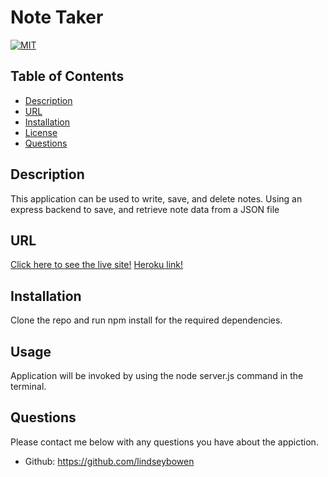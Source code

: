 # Note Taker
[![MIT](https://img.shields.io/badge/License-MIT-yellow.svg)](https://opensource.org/licenses/MIT)
## Table of Contents
* [Description](#description)
* [URL](#url)
* [Installation](#installation)
* [License](#license)
* [Questions](#questions)
## Description 
This application can be used to write, save, and delete notes. Using an express backend to save, and retrieve note data from a JSON file 
## URL
[Click here to see the live site!](https://drive.google.com/file/d/1aGCcRz3AixhO9y4XTpaS5hdIB-ay6uP-/view?usp=sharing)
[Heroku link!](https://dry-citadel-10549.herokuapp.com/)
## Installation
Clone the repo and run npm install for the required dependencies.
## Usage 
Application will be invoked by using the node server.js command in the terminal.
## Questions
Please contact me below with any questions you have about the appiction.
* Github: https://github.com/lindseybowen